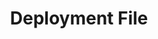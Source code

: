 ---
title: Deployment File
exclude_search: true
description: >
  The deployment (deploy) file is how you define how your app gets deployed by Borealis, including the targets and deployment strategies.
---